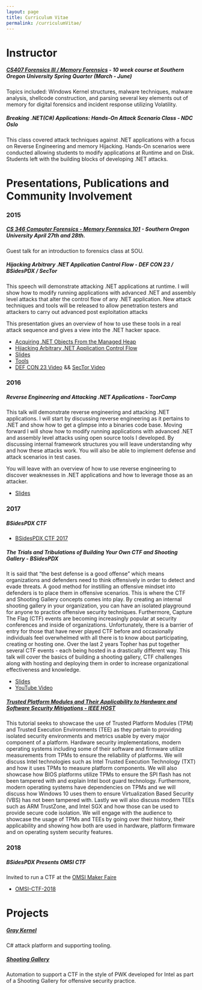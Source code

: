 ```yaml
---
layout: page
title: Curriculum Vitae
permalink: /curriculumVitae/
---
```


# Instructor

##### [ CS407 Forensics III / Memory Forensics](/cs407/) - 10 week course at Southern Oregon University Spring Quarter (March - June)

Topics included: Windows Kernel structures, malware techniques, malware analysis, shellcode construction, and parsing several key elements out of memory for digital forensics and incident response utilizing Volatility.

##### Breaking .NET(C\#) Applications: Hands-On Attack Scenario Class - NDC Oslo

This class covered attack techniques against .NET applications with a focus on Reverse Engineering and memory Hijacking. Hands-On scenarios were conducted allowing students to modify applications at Runtime and on Disk. Students left with the building blocks of developing .NET attacks.

# Presentations, Publications and Community Involvement 

### 2015

##### [CS 346 Computer Forensics - Memory Forensics 101](/resources/cs346/cs346.html) - Southern Oregon University April 27th and 28th.

Guest talk for an introduction to forensics class at SOU.

##### Hijacking Arbitrary .NET Application Control Flow - DEF CON 23 / BSidesPDX / SecTor

<p class="tab">This speech will demonstrate attacking .NET applications at runtime. I will show how to modify running applications with advanced .NET and assembly level attacks that alter the control flow of any .NET application. New attack techniques and tools will be released to allow penetration testers and attackers to carry out advanced post exploitation attacks</p>

This presentation gives an overview of how to use these tools in a real attack sequence and gives a view into the .NET hacker space.

- [Acquiring .NET Objects From the Managed Heap](/resources/grayStorm/AcquiringDotNetObjectsFromTheManagedHeap.pdf)
- [Hijacking Arbitrary .NET Application Control Flow](/resources/grayStorm/HijackingArbitraryDotnetApplicationControlFlow.pdf)
- [Slides](https://speakerdeck.com/tophertimzen)
- [Tools](https://github.com/GrayKernel "GitHub")
- [DEF CON 23 Video](https://www.youtube.com/watch?v=gatYe_oriJw) && [SecTor Video](http://2015.video.sector.ca/video/144542659)

### 2016

##### Reverse Engineering and Attacking .NET Applications - ToorCamp

<p class="tab">This talk will demonstrate reverse engineering and attacking .NET applications. I will start by discussing reverse engineering as it pertains to .NET and show how to get a glimpse into a binaries code base. Moving forward I will show how to modify running applications with advanced .NET and assembly level attacks using open source tools I developed. By discussing internal framework structures you will leave understanding why and how these attacks work. You will also be able to implement defense and attack scenarios in test cases.</p>

<p class="tab">You will leave with an overview of how to use reverse engineering to discover weaknesses in .NET applications and how to leverage those as an attacker.</p>

- [Slides](https://speakerdeck.com/tophertimzen/toorcamp-2016-reverse-engineering-and-attacking-net-applications)

### 2017

##### BSidesPDX CTF 

- [BSidesPDX CTF 2017](https://github.com/BSidesPDX/CTF-2017)

##### The Trials and Tribulations of Building Your Own CTF and Shooting Gallery - BSidesPDX

<p class="tab">It is said that “the best defense is a good offense” which means organizations and defenders need to think offensively in order to detect and evade threats. A good method for instilling an offensive mindset into defenders is to place them in offensive scenarios. This is where the CTF and Shooting Gallery concepts comes into play. By creating an internal shooting gallery in your organization, you can have an isolated playground for anyone to practice offensive security techniques. Furthermore, Capture The Flag (CTF) events are becoming increasingly popular at security conferences and inside of organizations. Unfortunately, there is a barrier of entry for those that have never played CTF before and occasionally individuals feel overwhelmed with all there is to know about participating, creating or hosting one. Over the last 2 years Topher has put together several CTF events - each being hosted in a drastically different way. This talk will cover the basics of building a shooting gallery, CTF challenges along with hosting and deploying them in order to increase organizational effectiveness and knowledge.</p>

- [Slides](https://speakerdeck.com/tophertimzen/the-trials-and-tribulations-of-building-your-own-ctf-and-shooting-gallery)
- [YouTube Video](https://www.youtube.com/watch?v=80JX0vVlCHo)

##### [Trusted Platform Modules and Their Applicability to Hardware and Software Security Mitigations - IEEE HOST](https://www.computer.org/csdl/proceedings/host/2017/3929/00/07951728.pdf)
 
<p class="tab">This tutorial seeks to showcase the use of Trusted Platform Modules (TPM) and Trusted Execution Environments
(TEE) as they pertain to providing isolated security environments and metrics usable by every major component of a
platform. Hardware security implementations, modern operating systems including some of their software and
firmware utilize measurements from TPMs to ensure the reliability of platforms. We will discuss Intel technologies
such as Intel Trusted Execution Technology (TXT) and how it uses TPMs to measure platform components. We will
also showcase how BIOS platforms utilize TPMs to ensure the SPI flash has not been tampered with and explain
Intel boot guard technology. Furthermore, modern operating systems have dependencies on TPMs and we will
discuss how Windows 10 uses them to ensure Virtualization Based Security (VBS) has not been tampered with.
Lastly we will also discuss modern TEEs such as ARM TrustZone, and Intel SGX and how those can be used to
provide secure code isolation. We will engage with the audience to showcase the usage of TPMs and TEEs by going
over their history, their applicability and showing how both are used in hardware, platform firmware and on
operating system security features. </p>

### 2018

##### BSidesPDX Presents OMSI CTF

Invited to run a CTF at the [OMSI Maker Faire](https://portland.makerfaire.com)

- [OMSI-CTF-2018](https://github.com/BSidesPDX/OMSI-CTF-2018)

# Projects

##### [Gray Kernel](https://github.com/GrayKernel/)

<p class="tab">C# attack platform and supporting tooling.</p>

##### [Shooting Gallery](https://github.com/intel/ctf-infrastructure)

<p class="tab">Automation to support a CTF in the style of PWK developed for Intel as part of a Shooting Gallery for offensive security practice.</p>
